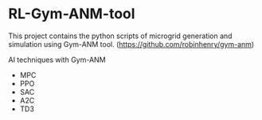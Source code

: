# RL-Gym-ANM-tool

This project contains the python scripts of microgrid generation and simulation using Gym-ANM tool. (https://github.com/robinhenry/gym-anm)

AI techniques with Gym-ANM

* MPC
* PPO
* SAC
* A2C
* TD3
